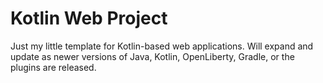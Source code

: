 # Kotlin Web Project

Just my little template for Kotlin-based web applications. Will expand and update as newer versions of Java, Kotlin, OpenLiberty, Gradle, or the plugins are released.